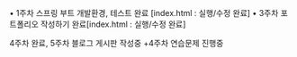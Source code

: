 • 1주차 스프링 부트 개발환경, 테스트 완료 [index.html : 실행/수정 완료]
• 3주차 포트폴리오 작성하기 완료[index.html : 실행/수정 완료]

4주차 완료, 5주차 블로그 게시판 작성중
+4주차 연습문제 진행중